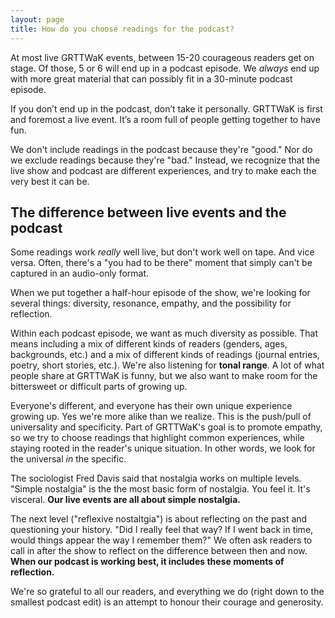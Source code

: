 ```yaml
---
layout: page
title: How do you choose readings for the podcast?
---
```


At most live GRTTWaK events, between 15-20 courageous readers get on stage. Of those, 5 or 6 will end up in a podcast episode. We *always* end up with more great material that can possibly fit in a 30-minute podcast episode.

If you don’t end up in the podcast, don’t take it personally. GRTTWaK is first and foremost a live event. It’s a room full of people getting together to have fun.

We don't include readings in the podcast because they're "good." Nor do we exclude readings because they're "bad." Instead, we recognize that the live show and podcast are different experiences, and try to make each the very best it can be.

## The difference between live events and the podcast

Some readings work *really* well live, but don't work well on tape. And vice versa. Often, there's a "you had to be there" moment that simply can't be captured in an audio-only format.

When we put together a half-hour episode of the show, we're looking for several things: diversity, resonance, empathy, and the possibility for reflection.

Within each podcast episode, we want as much diversity as possible. That means including a mix of different kinds of readers (genders, ages, backgrounds, etc.) and a mix of different kinds of readings (journal entries, poetry, short stories, etc.). We're also listening for **tonal range**. A lot of what people share at GRTTWaK is funny, but we also want to make room for the bittersweet or difficult parts of growing up.

Everyone's different, and everyone has their own unique experience growing up. Yes we're more alike than we realize. This is the push/pull of universality and specificity. Part of GRTTWaK's goal is to promote empathy, so we try to choose readings that highlight common experiences, while staying rooted in the reader's unique situation. In other words, we look for the universal *in* the specific.

The sociologist Fred Davis said that nostalgia works on multiple levels. "Simple nostalgia" is the the most basic form of nostalgia. You feel it. It's visceral. **Our live events are all about simple nostalgia.**

The next level ("reflexive nostaltgia") is about reflecting on the past and  questioning your history. "Did I really feel that way? If I went back in time, would things appear the way I remember them?" We often ask readers to call in after the show to reflect on the difference between then and now. **When our podcast is working best, it includes these moments of reflection.**

We're so grateful to all our readers, and everything we do (right down to the smallest podcast edit) is an attempt to honour their courage and generosity.